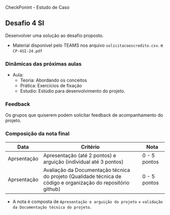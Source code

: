CheckPonint - Estudo de Caso
## Desafio 4 SI
 
Desenvolver uma solução ao desafio proposto.  
 
- Material disponível pelo TEAMS nos arquivo `solicitacoescredito.csv`. e `CP-4SI-24.pdf` 
 
### Dinâmicas das próximas aulas
 
- Aula:
    - Teoria: Abordando os conceitos 
    - Prática: Exercícios de fixação
    - Estudio: Estúdio para desenvolvimento do projeto.
 
### Feedback
 
Os grupos que quiserem podem solicitar feedback de acompanhamento do projeto.
 

### Composição da nota final
 
| Data               | Critério                                                 | Nota          |
| ------------------ | -------------------------------------------------------- | ------------  |
| Aprsentação              | Apresentação (até 2 pontos) e arguição (individual até 3 pontos)                      | 0 - 5 pontos  |
| Aprsentação              | Avaliação da Documentação técnica do projeto  (Qualidade técnica de código e organização do repositório github)            | 0 - 5 pontos  |
 
- A nota é composta de `Apresentação e arguição do projeto` + `validação da Documentação técnica do projeto`.
 
 